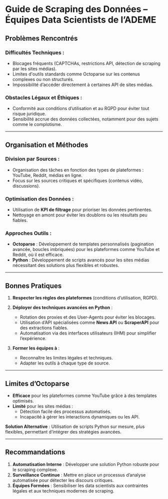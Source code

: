 # Guide de Scraping des Données – Équipes Data Scientists de l’ADEME

## Problèmes Rencontrés

### Difficultés Techniques :
- Blocages fréquents (CAPTCHAs, restrictions API, détection de scraping par les sites médias).
- Limites d'outils standards comme Octoparse sur les contenus complexes ou non structurés.
- Impossibilité d’accéder directement à certaines API de sites médias.

### Obstacles Légaux et Éthiques :
- Conformité aux conditions d’utilisation et au RGPD pour éviter tout risque juridique.
- Sensibilité accrue des données collectées, notamment pour des sujets comme le complotisme.

---

## Organisation et Méthodes

### Division par Sources :
- Organisation des tâches en fonction des types de plateformes : YouTube, Reddit, médias en ligne.
- Focus sur les sources critiques et spécifiques (contenus vidéo, discussions).

### Optimisation des Données :
- Utilisation de **KPI de filtrage** pour prioriser les données pertinentes.
- Nettoyage en amont pour éviter les doublons ou les résultats peu fiables.

### Approches Outils :
- **Octoparse** : Développement de templates personnalisés (pagination avancée, boucles imbriquées) pour les plateformes comme YouTube et Reddit, où il est efficace.
- **Python** : Développement de scripts avancés pour les sites médias nécessitant des solutions plus flexibles et robustes.

---

## Bonnes Pratiques

1. **Respecter les règles des plateformes** (conditions d’utilisation, RGPD).

2. **Déployer des techniques avancées en Python** :
   - Rotation des proxies et des User-Agents pour éviter les blocages.
   - Utilisation d’API spécialisées comme **News API** ou **ScraperAPI** pour des extractions fiables.
   - Automatisation via des interfaces utilisateurs (IHM) pour simplifier l’expérience.

3. **Former les équipes à** :
   - Reconnaître les limites légales et techniques.
   - Adapter les outils à chaque type de source.

---

## Limites d’Octoparse

- **Efficace** pour les plateformes comme YouTube grâce à des templates optimisés.
- **Limité** pour les sites médias :
  - Détection facile des processus automatisés.
  - Incapacité à gérer les interactions dynamiques ou les API.

**Solution Alternative** : Utilisation de scripts Python sur mesure, plus flexibles, permettant d’intégrer des stratégies avancées.

---

## Recommandations

1. **Automatisation Interne** : Développer une solution Python robuste pour le scraping complexe.
2. **Surveillance Continue** : Mettre en place un processus d’analyse automatisée pour détecter les discours critiques.
3. **Équipes Formées** : Sensibiliser les data scientists aux contraintes légales et aux techniques modernes de scraping.
